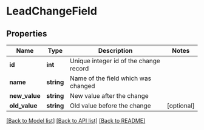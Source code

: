 # LeadChangeField

## Properties
Name | Type | Description | Notes
------------ | ------------- | ------------- | -------------
**id** | **int** | Unique integer id of the change record | 
**name** | **string** | Name of the field which was changed | 
**new_value** | **string** | New value after the change | 
**old_value** | **string** | Old value before the change | [optional] 

[[Back to Model list]](../README.md#documentation-for-models) [[Back to API list]](../README.md#documentation-for-api-endpoints) [[Back to README]](../README.md)


